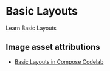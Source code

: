 # Basic Layouts

Learn Basic Layouts

## Image asset attributions

- [Basic Layouts in Compose Codelab](https://developer.android.com/codelabs/jetpack-compose-layouts)